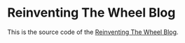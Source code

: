 # Reinventing The Wheel Blog
This is the source code of the [Reinventing The Wheel Blog](https://drgarcia1986.github.io/).
